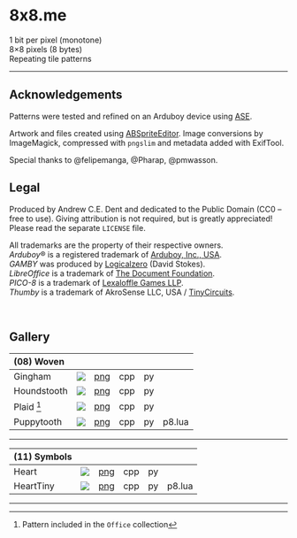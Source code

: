 # 8x8.me

1 bit per pixel (monotone)  
8×8 pixels (8 bytes)  
Repeating tile patterns  

---

## Acknowledgements

Patterns were tested and refined on an Arduboy device using [ASE](https://github.com/pmwasson/ASE). 

Artwork and files created using [ABSpriteEditor](https://github.com/Pharap/ABSpriteEditor). Image conversions by ImageMagick, compressed with `pngslim` and metadata added with ExifTool.

Special thanks to @felipemanga, @Pharap, @pmwasson.

## Legal
Produced by Andrew C.E. Dent and dedicated to the Public Domain (CC0 – free to use). Giving attribution is not required, but is greatly appreciated! Please read the separate `LICENSE` file.

All trademarks are the property of their respective owners.  
*Arduboy*® is a registered trademark of [Arduboy, Inc., USA](https://www.arduboy.com).  
*GAMBY* was produced by [Logicalzero](http://logicalzero.com/gamby/) (David Stokes).  
*LibreOffice* is a trademark of [The Document Foundation](https://www.libreoffice.org).  
*PICO-8*  is a trademark of [Lexaloffle Games LLP](https://www.pico-8.com).  
*Thumby* is a trademark of AkroSense LLC, USA / [TinyCircuits](https://thumby.us).

<br>


## Gallery

| (08) Woven ||||||
| :---       | :---: | :---: | :---: | :---: | :---: |
| Gingham | ![](<https://raw.githubusercontent.com/ace-dent/8x8.me/main/previews/Gingham.png>) | [png](https://github.com/ace-dent/8x8.me/blob/main/08-Woven/png/Gingham.png) | cpp | py |
| Houndstooth | ![](<https://raw.githubusercontent.com/ace-dent/8x8.me/main/previews/Houndstooth.png>) | [png](https://github.com/ace-dent/8x8.me/blob/main/08-Woven/png/Houndstooth.png) | cpp | py |
| Plaid [^office]| ![](<https://raw.githubusercontent.com/ace-dent/8x8.me/main/previews/Plaid.png>) | [png](https://github.com/ace-dent/8x8.me/blob/main/08-Woven/png/Plaid.png) | cpp | py |
| Puppytooth | ![](<https://raw.githubusercontent.com/ace-dent/8x8.me/main/previews/Puppytooth.png>) | [png](https://github.com/ace-dent/8x8.me/blob/main/08-Woven/png/Puppytooth.png) | cpp | py | p8.lua

---

| (11) Symbols ||||||
| :---       | :---: | :---: | :---: | :---: | :---: |
| Heart | ![](<https://raw.githubusercontent.com/ace-dent/8x8.me/main/previews/Heart.png>) | [png](https://github.com/ace-dent/8x8.me/blob/main/08-Woven/png/Heart.png) | cpp | py |
| HeartTiny | ![](<https://raw.githubusercontent.com/ace-dent/8x8.me/main/previews/HeartTiny.png>) | [png](https://github.com/ace-dent/8x8.me/blob/main/08-Woven/png/HeartTiny.png) | cpp | py | p8.lua

---

[^office]: Pattern included in the `Office` collection
